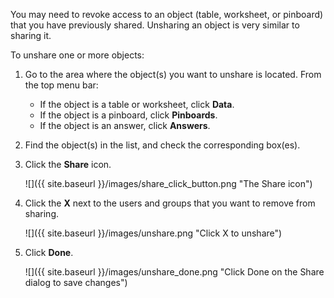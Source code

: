 You may need to revoke access to an object (table, worksheet, or pinboard) that you have previously shared. Unsharing an object is very similar to sharing it.

To unshare one or more objects:

1. Go to the area where the object(s) you want to unshare is located. From the top menu bar:
    -   If the object is a table or worksheet, click **Data**.
    -   If the object is a pinboard, click **Pinboards**.
    -   If the object is an answer, click **Answers**.
2. Find the object(s) in the list, and check the corresponding box(es).
3. Click the **Share** icon.

     ![]({{ site.baseurl }}/images/share_click_button.png "The Share icon")

4. Click the **X** next to the users and groups that you want to remove from sharing.

     ![]({{ site.baseurl }}/images/unshare.png "Click X to unshare")

5. Click **Done**.

    ![]({{ site.baseurl }}/images/unshare_done.png "Click Done on the Share dialog to save changes")
